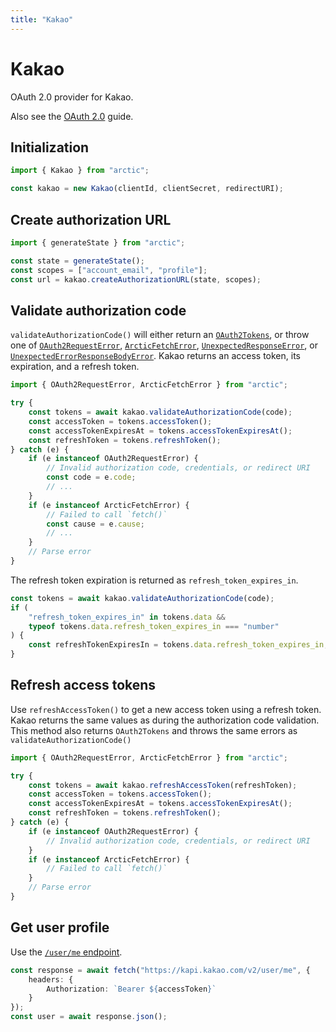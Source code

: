 ```yaml
---
title: "Kakao"
---
```


# Kakao

OAuth 2.0 provider for Kakao.

Also see the [OAuth 2.0](/guides/oauth2) guide.

## Initialization

```ts
import { Kakao } from "arctic";

const kakao = new Kakao(clientId, clientSecret, redirectURI);
```

## Create authorization URL

```ts
import { generateState } from "arctic";

const state = generateState();
const scopes = ["account_email", "profile"];
const url = kakao.createAuthorizationURL(state, scopes);
```

## Validate authorization code

`validateAuthorizationCode()` will either return an [`OAuth2Tokens`](/reference/main/OAuth2Tokens), or throw one of [`OAuth2RequestError`](/reference/main/OAuth2RequestError), [`ArcticFetchError`](/reference/main/ArcticFetchError), [`UnexpectedResponseError`](/reference/main/UnexpectedResponseError), or [`UnexpectedErrorResponseBodyError`](/reference/main/UnexpectedErrorResponseBodyError). Kakao returns an access token, its expiration, and a refresh token.

```ts
import { OAuth2RequestError, ArcticFetchError } from "arctic";

try {
	const tokens = await kakao.validateAuthorizationCode(code);
	const accessToken = tokens.accessToken();
	const accessTokenExpiresAt = tokens.accessTokenExpiresAt();
	const refreshToken = tokens.refreshToken();
} catch (e) {
	if (e instanceof OAuth2RequestError) {
		// Invalid authorization code, credentials, or redirect URI
		const code = e.code;
		// ...
	}
	if (e instanceof ArcticFetchError) {
		// Failed to call `fetch()`
		const cause = e.cause;
		// ...
	}
	// Parse error
}
```

The refresh token expiration is returned as `refresh_token_expires_in`.

```ts
const tokens = await kakao.validateAuthorizationCode(code);
if (
	"refresh_token_expires_in" in tokens.data &&
	typeof tokens.data.refresh_token_expires_in === "number"
) {
	const refreshTokenExpiresIn = tokens.data.refresh_token_expires_in;
}
```

## Refresh access tokens

Use `refreshAccessToken()` to get a new access token using a refresh token. Kakao returns the same values as during the authorization code validation. This method also returns `OAuth2Tokens` and throws the same errors as `validateAuthorizationCode()`

```ts
import { OAuth2RequestError, ArcticFetchError } from "arctic";

try {
	const tokens = await kakao.refreshAccessToken(refreshToken);
	const accessToken = tokens.accessToken();
	const accessTokenExpiresAt = tokens.accessTokenExpiresAt();
	const refreshToken = tokens.refreshToken();
} catch (e) {
	if (e instanceof OAuth2RequestError) {
		// Invalid authorization code, credentials, or redirect URI
	}
	if (e instanceof ArcticFetchError) {
		// Failed to call `fetch()`
	}
	// Parse error
}
```

## Get user profile

Use the [`/user/me` endpoint](https://developers.kakao.com/docs/latest/en/kakaologin/rest-api#req-user-info).

```ts
const response = await fetch("https://kapi.kakao.com/v2/user/me", {
	headers: {
		Authorization: `Bearer ${accessToken}`
	}
});
const user = await response.json();
```
